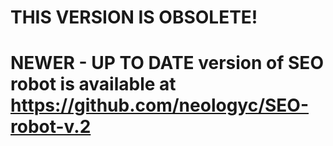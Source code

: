 # THIS VERSION IS OBSOLETE!
# NEWER - UP TO DATE version of SEO robot is available at https://github.com/neologyc/SEO-robot-v.2

